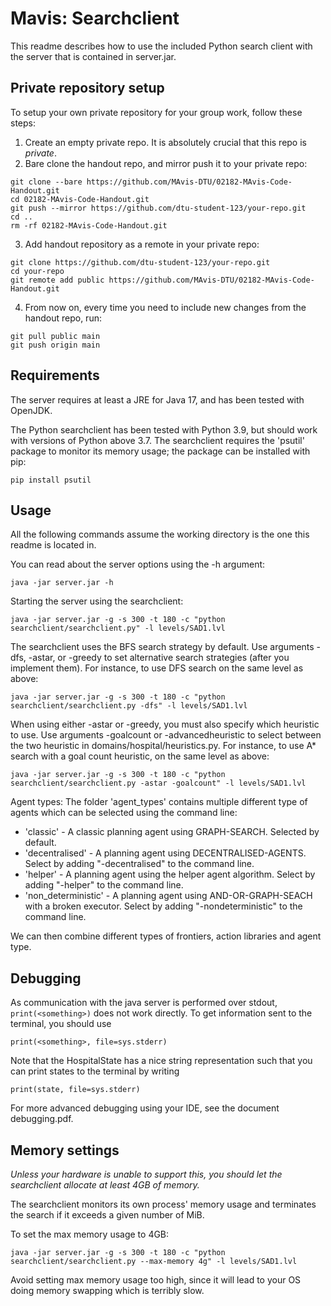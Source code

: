 # Mavis: Searchclient

This readme describes how to use the included Python search client with the server that is contained in server.jar.

## Private repository setup

To setup your own private repository for your group work, follow these steps:

1. Create an empty private repo. It is absolutely crucial that this repo is *private*.
2. Bare clone the handout repo, and mirror push it to your private repo:
```shell
git clone --bare https://github.com/MAvis-DTU/02182-MAvis-Code-Handout.git
cd 02182-MAvis-Code-Handout.git
git push --mirror https://github.com/dtu-student-123/your-repo.git
cd ..
rm -rf 02182-MAvis-Code-Handout.git
```
3. Add handout repository as a remote in your private repo:
```shell
git clone https://github.com/dtu-student-123/your-repo.git
cd your-repo
git remote add public https://github.com/MAvis-DTU/02182-MAvis-Code-Handout.git
```
4. From now on, every time you need to include new changes from the handout repo, run:
```shell
git pull public main
git push origin main
```


## Requirements

The server requires at least a JRE for Java 17, and has been tested with OpenJDK.

The Python searchclient has been tested with Python 3.9, but should work with versions of Python above 3.7.
The searchclient requires the 'psutil' package to monitor its memory usage; the package can be installed with pip:
```shell
pip install psutil
```

## Usage

All the following commands assume the working directory is the one this readme is located in.

You can read about the server options using the -h argument:
```shell
java -jar server.jar -h
```

Starting the server using the searchclient:
```shell
java -jar server.jar -g -s 300 -t 180 -c "python searchclient/searchclient.py" -l levels/SAD1.lvl
```

The searchclient uses the BFS search strategy by default. Use arguments -dfs, -astar, or -greedy to set
alternative search strategies (after you implement them). For instance, to use DFS search on the same level as above:
```shell
java -jar server.jar -g -s 300 -t 180 -c "python searchclient/searchclient.py -dfs" -l levels/SAD1.lvl
```

When using either -astar or -greedy, you must also specify which heuristic to use. Use arguments -goalcount or
-advancedheuristic to select between the two heuristic in domains/hospital/heuristics.py.
For instance, to use A* search with a goal count heuristic, on the same level as above:
```shell
java -jar server.jar -g -s 300 -t 180 -c "python searchclient/searchclient.py -astar -goalcount" -l levels/SAD1.lvl
```

Agent types:
The folder 'agent_types' contains multiple different type of agents which can be selected using the command line:

* 'classic' - A classic planning agent using GRAPH-SEARCH. Selected by default.
* 'decentralised' - A planning agent using DECENTRALISED-AGENTS. Select by adding "-decentralised" to the command line.
* 'helper' - A planning agent using the helper agent algorithm. Select by adding "-helper" to the command line.
* 'non_deterministic' - A planning agent using AND-OR-GRAPH-SEACH with a broken executor. Select by adding "-nondeterministic" to the command line.

We can then combine different types of frontiers, action libraries and agent type.

## Debugging

As communication with the java server is performed over stdout, `print(<something>)` does not work directly. 
To get information sent to the terminal, you should use

    print(<something>, file=sys.stderr)

Note that the HospitalState has a nice string representation such that you can print states to the terminal 
by writing

    print(state, file=sys.stderr)

For more advanced debugging using your IDE, see the document debugging.pdf.

## Memory settings
*Unless your hardware is unable to support this, you should let the searchclient allocate at least 4GB of memory.*

The searchclient monitors its own process' memory usage and terminates the search if it exceeds a given number of MiB.

To set the max memory usage to 4GB:
```shell
java -jar server.jar -g -s 300 -t 180 -c "python searchclient/searchclient.py --max-memory 4g" -l levels/SAD1.lvl
```
Avoid setting max memory usage too high, since it will lead to your OS doing memory swapping which is terribly slow.
